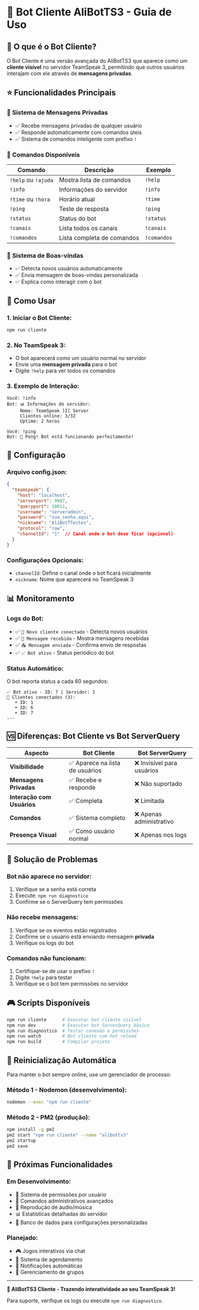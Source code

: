 # 🤖 Bot Cliente AliBotTS3 - Guia de Uso

## 🎯 **O que é o Bot Cliente?**

O Bot Cliente é uma versão avançada do AliBotTS3 que aparece como um **cliente visível** no servidor TeamSpeak 3, permitindo que outros usuários interajam com ele através de **mensagens privadas**.

## ⭐ **Funcionalidades Principais**

### 💬 **Sistema de Mensagens Privadas**
- ✅ Recebe mensagens privadas de qualquer usuário
- ✅ Responde automaticamente com comandos úteis
- ✅ Sistema de comandos inteligente com prefixo `!`

### 🤖 **Comandos Disponíveis**

| Comando | Descrição | Exemplo |
|---------|-----------|---------|
| `!help` ou `!ajuda` | Mostra lista de comandos | `!help` |
| `!info` | Informações do servidor | `!info` |
| `!time` ou `!hora` | Horário atual | `!time` |
| `!ping` | Teste de resposta | `!ping` |
| `!status` | Status do bot | `!status` |
| `!canais` | Lista todos os canais | `!canais` |
| `!comandos` | Lista completa de comandos | `!comandos` |

### 👋 **Sistema de Boas-vindas**
- ✅ Detecta novos usuários automaticamente
- ✅ Envia mensagem de boas-vindas personalizada
- ✅ Explica como interagir com o bot

## 🚀 **Como Usar**

### **1. Iniciar o Bot Cliente:**
```bash
npm run cliente
```

### **2. No TeamSpeak 3:**
- O bot aparecerá como um usuário normal no servidor
- Envie uma **mensagem privada** para o bot
- Digite `!help` para ver todos os comandos

### **3. Exemplo de Interação:**
```
Você: !info
Bot: 📊 Informações do servidor:
     Nome: TeamSpeak ]I[ Server
     Clientes online: 3/32
     Uptime: 2 horas

Você: !ping
Bot: 🏓 Pong! Bot está funcionando perfeitamente!
```

## 🔧 **Configuração**

### **Arquivo config.json:**
```json
{
  "teamspeak": {
    "host": "localhost",
    "serverport": 9987,
    "queryport": 10011,
    "username": "serveradmin", 
    "password": "sua_senha_aqui",
    "nickname": "AliBotTTestes",
    "protocol": "raw",
    "channelId": "1"  // Canal onde o bot deve ficar (opcional)
  }
}
```

### **Configurações Opcionais:**
- `channelId`: Define o canal onde o bot ficará inicialmente
- `nickname`: Nome que aparecerá no TeamSpeak 3

## 📊 **Monitoramento**

### **Logs do Bot:**
- ✅ `👤 Novo cliente conectado` - Detecta novos usuários
- ✅ `💬 Mensagem recebida` - Mostra mensagens recebidas  
- ✅ `📤 Mensagem enviada` - Confirma envio de respostas
- ✅ `✅ Bot ativo` - Status periódico do bot

### **Status Automático:**
O bot reporta status a cada 60 segundos:
```
✅ Bot ativo - ID: 7 | Servidor: 1
👥 Clientes conectados (3):
   • ID: 1
   • ID: 6  
   • ID: 7
---
```

## 🆚 **Diferenças: Bot Cliente vs Bot ServerQuery**

| Aspecto | Bot Cliente | Bot ServerQuery |
|---------|-------------|-----------------|
| **Visibilidade** | ✅ Aparece na lista de usuários | ❌ Invisível para usuários |
| **Mensagens Privadas** | ✅ Recebe e responde | ❌ Não suportado |
| **Interação com Usuários** | ✅ Completa | ❌ Limitada |
| **Comandos** | ✅ Sistema completo | ❌ Apenas administrativo |
| **Presença Visual** | ✅ Como usuário normal | ❌ Apenas nos logs |

## 🚨 **Solução de Problemas**

### **Bot não aparece no servidor:**
1. Verifique se a senha está correta
2. Execute: `npm run diagnostico`
3. Confirme se o ServerQuery tem permissões

### **Não recebe mensagens:**
1. Verifique se os eventos estão registrados
2. Confirme se o usuário está enviando mensagem **privada**
3. Verifique os logs do bot

### **Comandos não funcionam:**
1. Certifique-se de usar o prefixo `!`
2. Digite `!help` para testar
3. Verifique se o bot tem permissões no servidor

## 🎮 **Scripts Disponíveis**

```bash
npm run cliente      # Executar bot cliente visível
npm run dev          # Executar bot ServerQuery básico  
npm run diagnostico  # Testar conexão e permissões
npm run watch        # Bot cliente com hot reload
npm run build        # Compilar projeto
```

## 🔄 **Reinicialização Automática**

Para manter o bot sempre online, use um gerenciador de processo:

### **Método 1 - Nodemon (desenvolvimento):**
```bash
nodemon --exec "npm run cliente"
```

### **Método 2 - PM2 (produção):**
```bash
npm install -g pm2
pm2 start "npm run cliente" --name "alibotts3"
pm2 startup
pm2 save
```

## 🎯 **Próximas Funcionalidades**

### **Em Desenvolvimento:**
- 🔄 Sistema de permissões por usuário
- 📝 Comandos administrativos avançados
- 🎵 Reprodução de áudio/música
- 📊 Estatísticas detalhadas do servidor
- 💾 Banco de dados para configurações personalizadas

### **Planejado:**
- 🎮 Jogos interativos via chat
- 📅 Sistema de agendamento 
- 🔔 Notificações automáticas
- 👥 Gerenciamento de grupos

---

**🤖 AliBotTS3 Cliente - Trazendo interatividade ao seu TeamSpeak 3!** 

Para suporte, verifique os logs ou execute `npm run diagnostico`.
